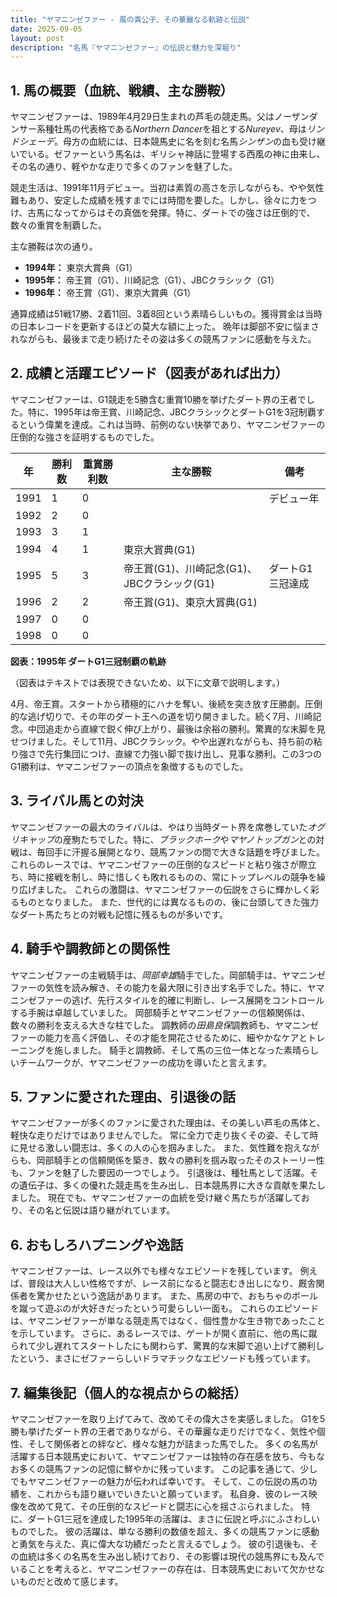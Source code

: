 ```yaml
---
title: "ヤマニンゼファー - 風の貴公子、その華麗なる軌跡と伝説"
date: 2025-09-05
layout: post
description: "名馬『ヤマニンゼファー』の伝説と魅力を深堀り"
---
```


## 1. 馬の概要（血統、戦績、主な勝鞍）

ヤマニンゼファーは、1989年4月29日生まれの芦毛の競走馬。父はノーザンダンサー系種牡馬の代表格である*Northern Dancer*を祖とする*Nureyev*、母は*リンドシェーデ*。母方の血統には、日本競馬史に名を刻む名馬*シンザン*の血も受け継いでいる。ゼファーという馬名は、ギリシャ神話に登場する西風の神に由来し、その名の通り、軽やかな走りで多くのファンを魅了した。

競走生活は、1991年11月デビュー。当初は素質の高さを示しながらも、やや気性難もあり、安定した成績を残すまでには時間を要した。しかし、徐々に力をつけ、古馬になってからはその真価を発揮。特に、ダートでの強さは圧倒的で、数々の重賞を制覇した。

主な勝鞍は次の通り。

* **1994年：**  東京大賞典（G1）
* **1995年：**  帝王賞（G1）、川崎記念（G1）、JBCクラシック（G1）
* **1996年：**  帝王賞（G1）、東京大賞典（G1）


通算成績は51戦17勝、2着11回、3着8回という素晴らしいもの。獲得賞金は当時の日本レコードを更新するほどの莫大な額に上った。  晩年は脚部不安に悩まされながらも、最後まで走り続けたその姿は多くの競馬ファンに感動を与えた。


## 2. 成績と活躍エピソード（図表があれば出力）

ヤマニンゼファーは、G1競走を5勝含む重賞10勝を挙げたダート界の王者でした。特に、1995年は帝王賞、川崎記念、JBCクラシックとダートG1を3冠制覇するという偉業を達成。これは当時、前例のない快挙であり、ヤマニンゼファーの圧倒的な強さを証明するものでした。

| 年 | 勝利数 | 重賞勝利数 | 主な勝鞍 | 備考 |
|---|---|---|---|---|
| 1991 | 1 | 0 |  | デビュー年 |
| 1992 | 2 | 0 |  |  |
| 1993 | 3 | 1 |  |  |
| 1994 | 4 | 1 | 東京大賞典(G1) |  |
| 1995 | 5 | 3 | 帝王賞(G1)、川崎記念(G1)、JBCクラシック(G1) | ダートG1三冠達成 |
| 1996 | 2 | 2 | 帝王賞(G1)、東京大賞典(G1) |  |
| 1997 | 0 | 0 |  |  |
| 1998 | 0 | 0 |  |  |


**図表：1995年 ダートG1三冠制覇の軌跡**

（図表はテキストでは表現できないため、以下に文章で説明します。）

4月、帝王賞。スタートから積極的にハナを奪い、後続を突き放す圧勝劇。圧倒的な逃げ切りで、その年のダート王への道を切り開きました。続く7月、川崎記念。中団追走から直線で鋭く伸び上がり、最後は余裕の勝利。驚異的な末脚を見せつけました。そして11月、JBCクラシック。やや出遅れながらも、持ち前の粘り強さで先行集団につけ、直線で力強い脚で抜け出し、見事な勝利。この3つのG1勝利は、ヤマニンゼファーの頂点を象徴するものでした。


## 3. ライバル馬との対決

ヤマニンゼファーの最大のライバルは、やはり当時ダート界を席巻していた*オグリキャップ*の産駒たちでした。特に、*ブラックホーク*や*マヤノトップガン*との対戦は、毎回手に汗握る展開となり、競馬ファンの間で大きな話題を呼びました。これらのレースでは、ヤマニンゼファーの圧倒的なスピードと粘り強さが際立ち、時に接戦を制し、時に惜しくも敗れるものの、常にトップレベルの競争を繰り広げました。  これらの激闘は、ヤマニンゼファーの伝説をさらに輝かしく彩るものとなりました。  また、世代的には異なるものの、後に台頭してきた強力なダート馬たちとの対戦も記憶に残るものが多いです。


## 4. 騎手や調教師との関係性

ヤマニンゼファーの主戦騎手は、*岡部幸雄*騎手でした。岡部騎手は、ヤマニンゼファーの気性を読み解き、その能力を最大限に引き出す名手でした。特に、ヤマニンゼファーの逃げ、先行スタイルを的確に判断し、レース展開をコントロールする手腕は卓越していました。  岡部騎手とヤマニンゼファーの信頼関係は、数々の勝利を支える大きな柱でした。 調教師の*田島良保*調教師も、ヤマニンゼファーの能力を高く評価し、その才能を開花させるために、細やかなケアとトレーニングを施しました。  騎手と調教師、そして馬の三位一体となった素晴らしいチームワークが、ヤマニンゼファーの成功を導いたと言えます。


## 5. ファンに愛された理由、引退後の話

ヤマニンゼファーが多くのファンに愛された理由は、その美しい芦毛の馬体と、軽快な走りだけではありませんでした。  常に全力で走り抜くその姿、そして時に見せる激しい闘志は、多くの人の心を掴みました。  また、気性難を抱えながらも、岡部騎手との信頼関係を築き、数々の勝利を掴み取ったそのストーリー性も、ファンを魅了した要因の一つでしょう。  引退後は、種牡馬として活躍。その遺伝子は、多くの優れた競走馬を生み出し、日本競馬界に大きな貢献を果たしました。  現在でも、ヤマニンゼファーの血統を受け継ぐ馬たちが活躍しており、その名と伝説は語り継がれています。


## 6. おもしろハプニングや逸話

ヤマニンゼファーは、レース以外でも様々なエピソードを残しています。  例えば、普段は大人しい性格ですが、レース前になると闘志むき出しになり、厩舎関係者を驚かせたという逸話があります。  また、馬房の中で、おもちゃのボールを蹴って遊ぶのが大好きだったという可愛らしい一面も。  これらのエピソードは、ヤマニンゼファーが単なる競走馬ではなく、個性豊かな生き物であったことを示しています。  さらに、あるレースでは、ゲートが開く直前に、他の馬に蹴られて少し遅れてスタートしたにも関わらず、驚異的な末脚で追い上げて勝利したという、まさにゼファーらしいドラマチックなエピソードも残っています。


## 7. 編集後記（個人的な視点からの総括）

ヤマニンゼファーを取り上げてみて、改めてその偉大さを実感しました。  G1を5勝も挙げたダート界の王者でありながら、その華麗な走りだけでなく、気性や個性、そして関係者との絆など、様々な魅力が詰まった馬でした。  多くの名馬が活躍する日本競馬史において、ヤマニンゼファーは独特の存在感を放ち、今もなお多くの競馬ファンの記憶に鮮やかに残っています。  この記事を通じて、少しでもヤマニンゼファーの魅力が伝われば幸いです。  そして、この伝説の馬の功績を、これからも語り継いでいきたいと願っています。  私自身、彼のレース映像を改めて見て、その圧倒的なスピードと闘志に心を揺さぶられました。  特に、ダートG1三冠を達成した1995年の活躍は、まさに伝説と呼ぶにふさわしいものでした。  彼の活躍は、単なる勝利の数値を超え、多くの競馬ファンに感動と勇気を与えた、真に偉大な功績だったと言えるでしょう。  彼の引退後も、その血統は多くの名馬を生み出し続けており、その影響は現代の競馬界にも及んでいることを考えると、ヤマニンゼファーの存在は、日本競馬史において欠かせないものだと改めて感じます。
